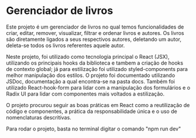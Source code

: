 # Gerenciador de livros

Este projeto é um gerenciador de livros no qual temos funcionalidades de criar, editar, remover, visualizar, filtrar e ordenar livros e autores. Os livros são diretamente ligados a seus respectivos autores, deletando um autor, deleta-se todos os livros referentes aquele autor. 

Neste projeto, foi utilizado como tecnologia principal o React (JSX), utilizando os principais hooks da biblioteca e tambem a criação de hooks de contexto global; já para estilização foi utilizado styled-components para melhor manipulação dos estilos. O projeto foi documentado utilizando JSDoc, documentação a qual encontra-se na pasta docs. Também foi utilizado React-hook-form para lidar com a manipulação dos formulários e o Radix UI para lidar com componentes mais voltados a estilização.

O projeto procurou seguir as boas práticas em React como a reutilização de código e componentes, a prática da responsabilidade única e o uso de nomenclaturas descritivas.


Para rodar o projeto, basta no terminal digitar o comando "npm run dev"


